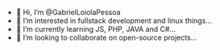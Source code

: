 - 👋 Hi, I’m @GabrielLoiolaPessoa
- 👀 I’m interested in fullstack development and linux things...
- 🌱 I’m currently learning JS, PHP, JAVA and C#...
- 💞️ I’m looking to collaborate on open-source projects...


<!---
GabrielLoiolaPessoa/GabrielLoiolaPessoa is a ✨ special ✨ repository because its `README.md` (this file) appears on your GitHub profile.
You can click the Preview link to take a look at your changes.
--->
